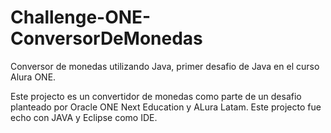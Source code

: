 # Challenge-ONE-ConversorDeMonedas

Conversor de monedas utilizando Java, primer desafio de Java en el curso Alura ONE.




Este projecto es un convertidor de monedas como parte de un desafio planteado por Oracle ONE Next Education y ALura Latam.
Este projecto fue echo con JAVA y Eclipse como IDE.
